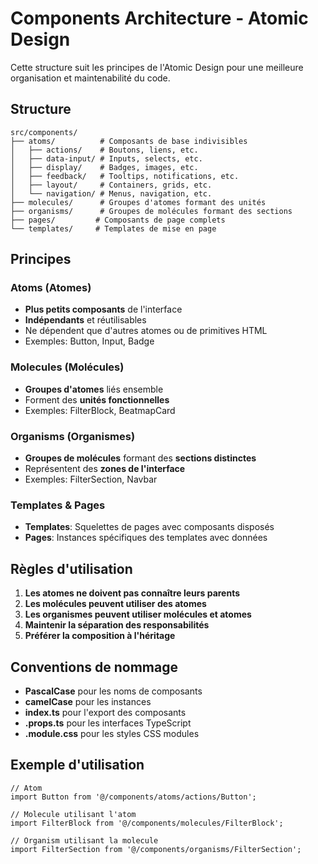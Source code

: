 # Components Architecture - Atomic Design

Cette structure suit les principes de l'Atomic Design pour une meilleure organisation et maintenabilité du code.

## Structure

```
src/components/
├── atoms/          # Composants de base indivisibles
│   ├── actions/    # Boutons, liens, etc.
│   ├── data-input/ # Inputs, selects, etc.
│   ├── display/    # Badges, images, etc.
│   ├── feedback/   # Tooltips, notifications, etc.
│   ├── layout/     # Containers, grids, etc.
│   └── navigation/ # Menus, navigation, etc.
├── molecules/      # Groupes d'atomes formant des unités
├── organisms/      # Groupes de molécules formant des sections
├── pages/         # Composants de page complets
└── templates/     # Templates de mise en page
```

## Principes

### Atoms (Atomes)
- **Plus petits composants** de l'interface
- **Indépendants** et réutilisables
- Ne dépendent que d'autres atomes ou de primitives HTML
- Exemples: Button, Input, Badge

### Molecules (Molécules)
- **Groupes d'atomes** liés ensemble
- Forment des **unités fonctionnelles**
- Exemples: FilterBlock, BeatmapCard

### Organisms (Organismes)
- **Groupes de molécules** formant des **sections distinctes**
- Représentent des **zones de l'interface**
- Exemples: FilterSection, Navbar

### Templates & Pages
- **Templates**: Squelettes de pages avec composants disposés
- **Pages**: Instances spécifiques des templates avec données

## Règles d'utilisation

1. **Les atomes ne doivent pas connaître leurs parents**
2. **Les molécules peuvent utiliser des atomes**
3. **Les organismes peuvent utiliser molécules et atomes**
4. **Maintenir la séparation des responsabilités**
5. **Préférer la composition à l'héritage**

## Conventions de nommage

- **PascalCase** pour les noms de composants
- **camelCase** pour les instances
- **index.ts** pour l'export des composants
- **.props.ts** pour les interfaces TypeScript
- **.module.css** pour les styles CSS modules

## Exemple d'utilisation

```tsx
// Atom
import Button from '@/components/atoms/actions/Button';

// Molecule utilisant l'atom
import FilterBlock from '@/components/molecules/FilterBlock';

// Organism utilisant la molecule
import FilterSection from '@/components/organisms/FilterSection';
```
